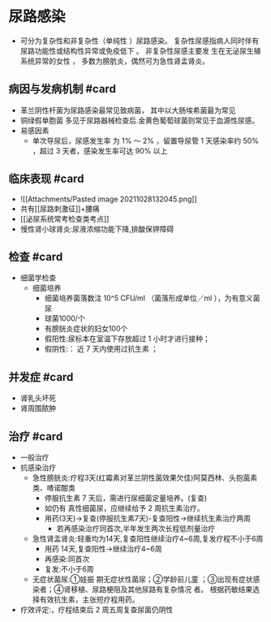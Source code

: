 # 尿路感染
- 可分为复杂性和非复杂性（单纯性 ）尿路感染。 复杂性尿感指病人同时伴有尿路功能性或结构性异常或免疫低下  。 非复杂性尿感主要发 生在无泌尿生殖系统异常的女性 ， 多数为膀肮炎，偶然可为急性肾孟肾炎。

## 病因与发病机制 #card 
- 革兰阴性杆菌为尿路感染最常见致病菌， 其中以大肠埃希菌最为常见
- 铜绿假单胞菌 多见于尿路器械检查后.金黄色葡萄球菌则常见于血源性尿感。
- 易感因素
	- 单次导尿后，尿感发生率 为 1% ～ 2% ，留置导尿管 1 天感染率约 50% ，超过 3 天者，感染发生率可达 90% 以上

## 临床表现 #card 
- ![[Attachments/Pasted image 20211028132045.png]]
- 共有[[尿路刺激征]]+腰痛
- [[泌尿系统常考检查类考点]]
- 慢性肾小球肾炎:尿液浓缩功能下降,排酸保钾障碍

## 检查 #card 
- 细菌学检查
	- 细菌培养
		- 细菌培养菌落数注 10^5 CFU/ml （菌落形成单位／ml ），为有意义菌尿
		- 球菌1000/个
		- 有膀胱炎症状的妇女100个
		- 假阳性:尿标本在室温下存放超过 1 小时才进行接种；
		- 假阴性:： 近 7 天内使用过抗生素 ；

## 并发症 #card 
- 肾乳头坏死
- 肾周围脓肿

## 治疗 #card 
- 一般治疗
- 抗感染治疗
	- 急性膀胱炎:疗程3天(红霉素对革兰阴性菌效果欠佳)阿莫西林、头抱菌素类、喳诺酣类
		- 停服抗生素 7 天后，需进行尿细菌定量培养。(复查)
		- 如仍有 真性细菌尿，应继续给予 2 周抗生素治疗。
		- 用药(3天)->复查(停服抗生素7天)-复查阳性->继续抗生素治疗两周
			- 若再感染治疗同首次,半年发生两次长程低剂量治疗
	- 急性肾盂肾炎:轻重均为14天,复查阳性继续治疗4~6周,复发疗程不小于6周
		- 用药  14天,复查阳性->继续治疗4~6周
		- 再感染:同首次
		- 复发:不小于6周
	- 无症状菌尿:①娃振 期无症状性菌尿；②学龄前儿童 ；③出现有症状感染者；④肾移植、尿路梗阻及其他尿路有复杂情况 者。 根据药敏结果选择有效抗生素，主张短疗程用药。
- 疗效评定:，疗程结束后 2 周五周复查尿菌仍阴性